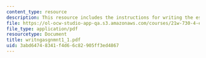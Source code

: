 ```yaml
---
content_type: resource
description: This resource includes the instructions for writing the essay assignment.
file: https://ol-ocw-studio-app-qa.s3.amazonaws.com/courses/21w-730-4-expository-writing-analyzing-mass-media-spring-2001/3abd64748341f4d66c82905ff3ed4867_writngasgnmnt1_1.pdf
file_type: application/pdf
resourcetype: Document
title: writngasgnmnt1_1.pdf
uid: 3abd6474-8341-f4d6-6c82-905ff3ed4867
---
```

